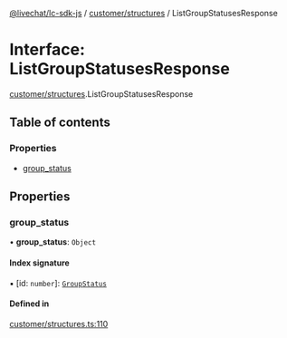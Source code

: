 [@livechat/lc-sdk-js](../README.md) / [customer/structures](../modules/customer_structures.md) / ListGroupStatusesResponse

# Interface: ListGroupStatusesResponse

[customer/structures](../modules/customer_structures.md).ListGroupStatusesResponse

## Table of contents

### Properties

- [group\_status](customer_structures.ListGroupStatusesResponse.md#group_status)

## Properties

### group\_status

• **group\_status**: `Object`

#### Index signature

▪ [id: `number`]: [`GroupStatus`](../enums/objects.GroupStatus.md)

#### Defined in

[customer/structures.ts:110](https://github.com/livechat/lc-sdk-js/blob/4da1eb6/src/customer/structures.ts#L110)
